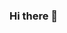 ### Hi there 👋

<!--
**DEDEJS/DEDEJS** is a ✨ _special_ ✨ repository because its `README.md` (this file) appears on your GitHub profile.

Here are some ideas to get you started:

- 🔭 Skills 
    HTML5, CSS3, PHP e Javascript
